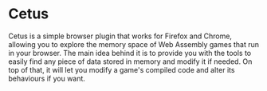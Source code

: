 # Cetus
Cetus is a simple browser plugin that works for Firefox and Chrome, allowing you to explore the memory space of Web Assembly games that run in your browser.
The main idea behind it is to provide you with the tools to easily find any piece of data stored in memory and modify it if needed. On top of that, it will let you modify a game's compiled code and alter its behaviours if you want.
